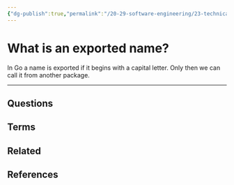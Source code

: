 ```yaml
---
{"dg-publish":true,"permalink":"/20-29-software-engineering/23-technical-fundamentals/22-03-go/what-is-an-exported-name/","tags":["code/go"],"created":"2023-08-04T07:34:38.880-05:00","updated":"2023-10-04T07:20:43.968-05:00"}
---
```


# What is an exported name?
In Go a name is exported if it begins with a capital letter. Only then we can call it from another package.

---
## Questions
## Terms
## Related
## References